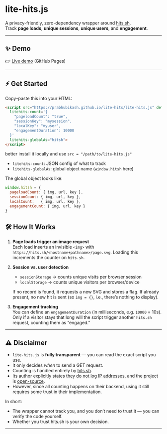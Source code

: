 # lite-hits.js

A privacy-friendly, zero-dependency wrapper around [hits.sh](https://hits.sh).  
Track **page loads**, **unique sessions**, **unique users**, and **engagement**.

---

## ✨ Demo
👉 [Live demo](https://prabhubikash.github.io/lite-hits) (GitHub Pages)

---

## ⚡ Get Started

Copy–paste this into your HTML:

```html
<script src="https://prabhubikash.github.io/lite-hits/lite-hits.js" defer
  litehits-count='{
    "pageloadCount": "true",
    "sessionKey": "mysession",
    "localKey": "myuser",
    "engagementDuration": 10000
  }'
  litehits-globalAs="hitsh">
</script>
```
better install it locally and use `src = "/path/to/lite-hits.js"`
* `litehits-count`: JSON config of what to track
* `litehits-globalAs`: global object name (`window.hitsh` here)

The global object looks like:
```js
window.hitsh = {
  pageloadCount: { img, url, key },
  sessionCount: { img, url, key },
  localCount:   { img, url, key },
  engagementCount: { img, url, key }
}
```

## 🛠 How It Works

1. **Page loads trigger an image request**  
   Each load inserts an invisible `<img>` with
   `https://hits.sh/<hostname+pathname>/page.svg`.
   Loading this increments the counter on `hits.sh`.

2. **Session vs. user detection**

   * `sessionStorage` → counts unique visits per browser session
   * `localStorage` → counts unique visitors per browser/device

   If no record is found, it requests a new SVG and stores a flag.
   If already present, no new hit is sent (so `img = {}`, i.e., there’s nothing to display).

3. **Engagement tracking**  
   You can define an `engagementDuration` (in milliseconds, e.g. `10000` = 10s).  
   Only if a visitor stays that long will the script trigger another `hits.sh` request, counting them as “engaged.”

---

## ⚠️ Disclaimer

* `lite-hits.js` is **fully transparent** — you can read the exact script you use.
* It only decides *when* to send a GET request.
* Counting is handled entirely by [hits.sh](https://hits.sh).
* Its author explicitly states [they do not log IP addresses](https://github.com/StevenBlack/hosts/issues/2252), and the project is [open-source](https://github.com/silentsoft/hits).
* However, since all counting happens on their backend, using it still requires some trust in their implementation.

In short:
- The wrapper cannot track you, and you don’t need to trust it — you can verify the code yourself.
- Whether you trust hits.sh is your own decision.

---
